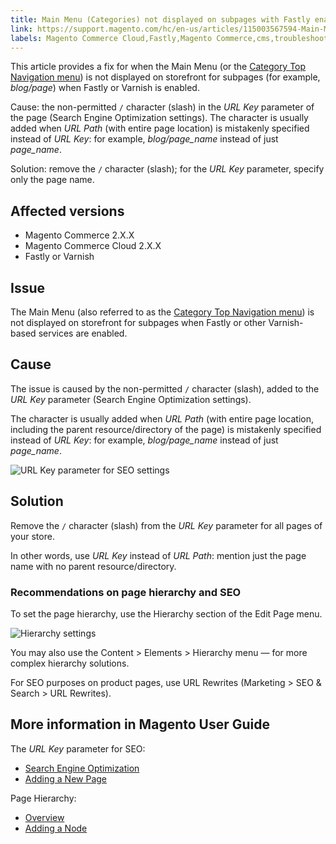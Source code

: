 ```yaml
---
title: Main Menu (Categories) not displayed on subpages with Fastly enabled
link: https://support.magento.com/hc/en-us/articles/115003567594-Main-Menu-Categories-not-displayed-on-subpages-with-Fastly-enabled
labels: Magento Commerce Cloud,Fastly,Magento Commerce,cms,troubleshooting,Varnish,storefront menu
---
```


<p>This article provides a fix for when the Main Menu (or the <a href="https://docs.magento.com/m2/ce/user_guide/catalog/navigation-top.html">Category Top Navigation menu</a>) is not displayed on storefront for subpages (for example, <em>blog/page</em>) when Fastly or Varnish is enabled.</p>
<p>Cause: the non-permitted <code>/</code> character (slash) in the <em>URL Key</em> parameter of the page (Search Engine Optimization settings). The character is usually added when <em>URL Path</em> (with entire page location) is mistakenly specified instead of <em>URL Key</em>: for example, <em>blog/page_name</em> instead of just <em>page_name</em>.</p>
<p>Solution: remove the <code>/</code> character (slash); for the <em>URL Key</em> parameter, specify only the page name.</p>
<h2>Affected versions</h2>
<ul>
<li>Magento Commerce 2.X.X</li>
<li>Magento Commerce Cloud 2.X.X</li>
<li>Fastly or Varnish</li>
</ul>
<h2>Issue</h2>
<p>The Main Menu (also referred to as the <a href="https://docs.magento.com/m2/ce/user_guide/catalog/navigation-top.html">Category Top Navigation menu</a>) is not displayed on storefront for subpages when Fastly or other Varnish-based services are enabled.</p>
<h2>Cause</h2>
<p>The issue is caused by the non-permitted <code>/</code> character (slash), added to the <em>URL Key</em> parameter (Search Engine Optimization settings).</p>
<p>The character is usually added when <em>URL Path</em> (with entire page location, including the parent resource/directory of the page) is mistakenly specified instead of <em>URL Key</em>: for example, <em>blog/page_name</em> instead of just <em>page_name</em>.</p>
<p><img alt="URL Key parameter for SEO settings" src="https://support.magento.com/hc/article_attachments/115004301374/seo_url_key.png"/></p>
<h2>Solution</h2>
<p>Remove the <code>/</code> character (slash) from the <em>URL Key</em> parameter for all pages of your store.</p>
<p>In other words, use <em>URL Key</em> instead of <em>URL Path</em>: mention just the page name with no parent resource/directory.</p>
<h3>Recommendations on page hierarchy and SEO</h3>
<p>To set the page hierarchy, use the Hierarchy section of the Edit Page menu.</p>
<p><img alt="Hierarchy settings" src="https://support.magento.com/hc/article_attachments/115004308814/hierarchy_hr.png"/></p>
<p>You may also use the Content &gt; Elements &gt; Hierarchy menu — for more complex hierarchy solutions.</p>
<p>For SEO purposes on product pages, use URL Rewrites (Marketing &gt; SEO &amp; Search &gt; URL Rewrites).</p>
<h2>More information in Magento User Guide</h2>
<p>The <em>URL Key</em> parameter for SEO:</p>
<ul>
<li><a href="http://docs.magento.com/m2/ee/user_guide/catalog/categories-search-engine-optimization.html?Highlight=%22url%20key%22">Search Engine Optimization</a></li>
<li><a href="http://docs.magento.com/m2/ee/user_guide/cms/page-add.html">Adding a New Page</a></li>
</ul>
<p>Page Hierarchy:</p>
<ul>
<li><a href="http://docs.magento.com/m2/ee/user_guide/cms/page-hierarchy.html?Highlight=hierarchy">Overview</a></li>
<li><a href="http://docs.magento.com/m2/ee/user_guide/cms/page-hierarchy-node-add.html?Highlight=hierarchy">Adding a Node</a></li>
</ul>